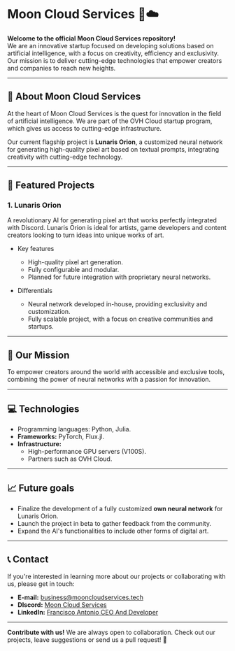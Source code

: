 # Moon Cloud Services 🌙☁️

**Welcome to the official Moon Cloud Services repository!**  
We are an innovative startup focused on developing solutions based on artificial intelligence, with a focus on creativity, efficiency and exclusivity. Our mission is to deliver cutting-edge technologies that empower creators and companies to reach new heights.

---

## 🚀 About Moon Cloud Services

At the heart of Moon Cloud Services is the quest for innovation in the field of artificial intelligence. We are part of the OVH Cloud startup program, which gives us access to cutting-edge infrastructure.  

Our current flagship project is **Lunaris Orion**, a customized neural network for generating high-quality pixel art based on textual prompts, integrating creativity with cutting-edge technology.  

---

## 🌌 Featured Projects

### 1. **Lunaris Orion**
A revolutionary AI for generating pixel art that works perfectly integrated with Discord. Lunaris Orion is ideal for artists, game developers and content creators looking to turn ideas into unique works of art.

- Key features
  - High-quality pixel art generation.
  - Fully configurable and modular.
  - Planned for future integration with proprietary neural networks.

- Differentials
  - Neural network developed in-house, providing exclusivity and customization.
  - Fully scalable project, with a focus on creative communities and startups.

---

## 🌟 Our Mission

To empower creators around the world with accessible and exclusive tools, combining the power of neural networks with a passion for innovation.

---

## 💻 Technologies

- Programming languages: Python, Julia.  
- **Frameworks:** PyTorch, Flux.jl.  
- **Infrastructure:** 
  - High-performance GPU servers (V100S).  
  - Partners such as OVH Cloud.  

---

## 📈 Future goals

- Finalize the development of a fully customized **own neural network** for Lunaris Orion.  
- Launch the project in beta to gather feedback from the community.  
- Expand the AI's functionalities to include other forms of digital art.  

---

## 📞 Contact

If you're interested in learning more about our projects or collaborating with us, please get in touch:  

- **E-mail:** [business@mooncloudservices.tech](mailto:business@mooncloudservices.tech)  
- **DIscord:** [Moon Cloud Services](https://discord.gg/JNsfzEwMtC)  
- **LinkedIn:** [Francisco Antonio CEO And Developer](https://www.linkedin.com/in/francisco-antonio-0434aa284/)  

---

**Contribute with us!** 
We are always open to collaboration. Check out our projects, leave suggestions or send us a pull request! 🌟  
